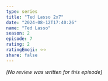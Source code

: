 ```yaml
---
type: series
title: "Ted Lasso 2x7"
date: "2024-08-12T17:40:26"
name: "Ted Lasso"
season: 2
episode: 7
rating: 2
ratingEmoji: ⭐️⭐️
share: false
---
```


_[No review was written for this episode]_
